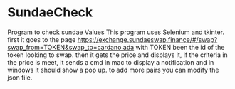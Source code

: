# SundaeCheck
Program to check sundae Values
This program uses Selenium and tkinter.
first it goes to the page https://exchange.sundaeswap.finance/#/swap?swap_from=TOKEN&swap_to=cardano.ada with TOKEN been the id of the token looking to swap.
then it gets the price and displays it, if the criteria in the price is meet, it sends a cmd in mac to display a notification and in windows it should show a pop up.
to add more pairs you can modify the json file.
